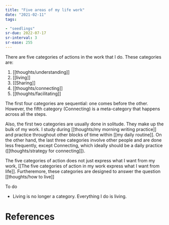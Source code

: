 ```yaml
---
title: "Five areas of my life work"
date: "2021-02-11"
tags:

- "seedlings"
sr-due: 2022-07-17
sr-interval: 3
sr-ease: 255
---
```


There are five categories of actions in the work that I do. These categories are:

1. [[thoughts/understanding]]
2. [[living]]
3. [[Sharing]]
4. [[thoughts/connecting]]
5. [[thoughts/facilitating]]

The first four categories are sequential: one comes before the other. However, the fifth category (Connecting) is a meta-category that happens across all the steps.

Also, the first two categories are usually done in solitude. They make up the bulk of my work. I study during [[thoughts/my morning writing practice]] and practice throughout other blocks of time within [[my daily routine]]. On the other hand, the last three categories involve other people and are done less frequently, except Connecting, which ideally should be a daily practice ([[thoughts/strategy for connecting]]).

The five categories of action does not just express what I want from my work, [[The five categories of action in my work express what I want from life]]. Furtheremore, these categories are designed to answer the question [[thoughts/how to live]]

To do
- Living is no longer a category. Everything I do is living.

# References
